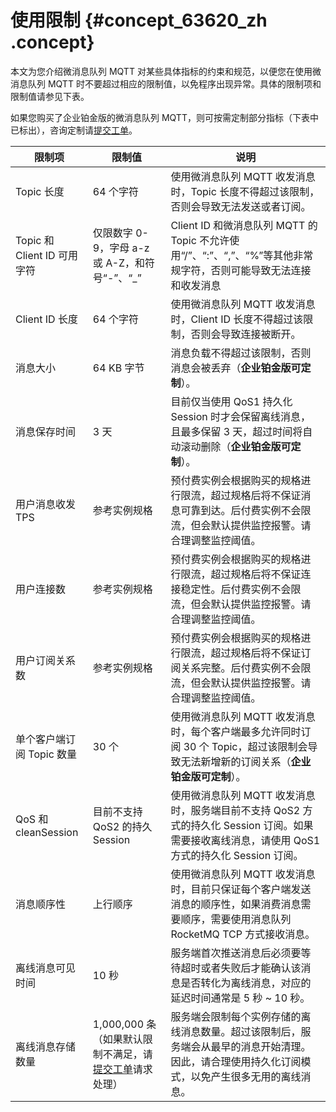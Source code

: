 # 使用限制 {#concept_63620_zh .concept}

本文为您介绍微消息队列 MQTT 对某些具体指标的约束和规范，以便您在使用微消息队列 MQTT 时不要超过相应的限制值，以免程序出现异常。具体的限制项和限制值请参见下表。

如果您购买了企业铂金版的微消息队列 MQTT，则可按需定制部分指标（下表中已标出），咨询定制请[提交工单](https://selfservice.console.aliyun.com/ticket/createIndex)。

|限制项|限制值|说明|
|---|---|--|
|Topic 长度|64 个字符|使用微消息队列 MQTT 收发消息时，Topic 长度不得超过该限制，否则会导致无法发送或者订阅。|
|Topic 和 Client ID 可用字符|仅限数字 0-9，字母 a-z 或 A-Z，和符号“-”、“\_”|Client ID 和微消息队列 MQTT 的 Topic 不允许使用“/”、“:”、“,”、“%”等其他非常规字符，否则可能导致无法连接和收发消息|
|Client ID 长度|64 个字符|使用微消息队列 MQTT 收发消息时，Client ID 长度不得超过该限制，否则会导致连接被断开。|
|消息大小|64 KB 字节|消息负载不得超过该限制，否则消息会被丢弃（**企业铂金版可定制**）。|
|消息保存时间|3 天|目前仅当使用 QoS1 持久化 Session 时才会保留离线消息，且最多保留 3 天，超过时间将自动滚动删除（**企业铂金版可定制**）。|
|用户消息收发 TPS|参考实例规格|预付费实例会根据购买的规格进行限流，超过规格后将不保证消息可靠到达。后付费实例不会限流，但会默认提供监控报警。请合理调整监控阈值。|
|用户连接数|参考实例规格|预付费实例会根据购买的规格进行限流，超过规格后将不保证连接稳定性。后付费实例不会限流，但会默认提供监控报警。请合理调整监控阈值。|
|用户订阅关系数|参考实例规格|预付费实例会根据购买的规格进行限流，超过规格后将不保证订阅关系完整。后付费实例不会限流，但会默认提供监控报警。请合理调整监控阈值。|
|单个客户端订阅 Topic 数量|30 个|使用微消息队列 MQTT 收发消息时，每个客户端最多允许同时订阅 30 个 Topic，超过该限制会导致无法新增新的订阅关系（**企业铂金版可定制**）。|
|QoS 和 cleanSession|目前不支持 QoS2 的持久 Session|使用微消息队列 MQTT 收发消息时，服务端目前不支持 QoS2 方式的持久化 Session 订阅。如果需要接收离线消息，请使用 QoS1 方式的持久化 Session 订阅。|
|消息顺序性|上行顺序|使用微消息队列 MQTT 收发消息时，目前只保证每个客户端发送消息的顺序性，如果消费消息需要顺序，需要使用消息队列 RocketMQ TCP 方式接收消息。|
|离线消息可见时间|10 秒|服务端首次推送消息后必须要等待超时或者失败后才能确认该消息是否转化为离线消息，对应的延迟时间通常是 5 秒 ~ 10 秒。|
|离线消息存储数量|1,000,000 条（如果默认限制不满足，请[提交工单](https://selfservice.console.aliyun.com/ticket/createIndex)请求处理）|服务端会限制每个实例存储的离线消息数量。超过该限制后，服务端会从最早的消息开始清理。因此，请合理使用持久化订阅模式，以免产生很多无用的离线消息。|

